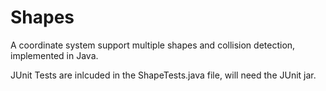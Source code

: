 # Shapes
A coordinate system support multiple shapes and collision detection, implemented in Java.

JUnit Tests are inlcuded in the ShapeTests.java file, will need the JUnit jar.
